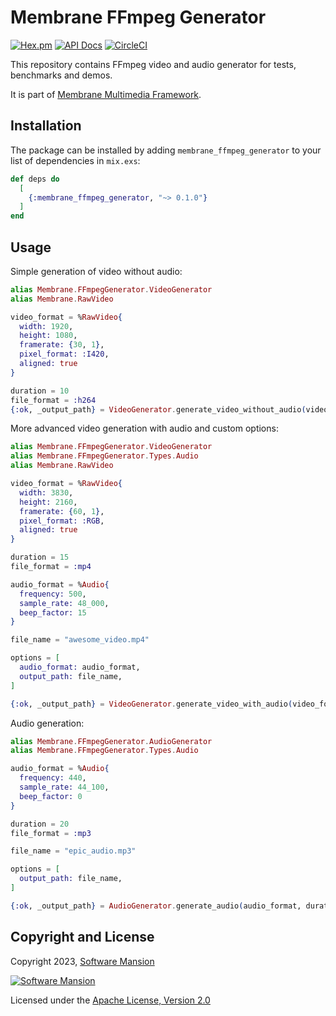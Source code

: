 # Membrane FFmpeg Generator

[![Hex.pm](https://img.shields.io/hexpm/v/membrane_ffmpeg_generator.svg)](https://hex.pm/packages/membrane_ffmpeg_generator)
[![API Docs](https://img.shields.io/badge/api-docs-yellow.svg?style=flat)](https://hexdocs.pm/membrane_ffmpeg_generator)
[![CircleCI](https://dl.circleci.com/status-badge/img/gh/membraneframework-labs/membrane_ffmpeg_generator/tree/master.svg?style=svg)](https://dl.circleci.com/status-badge/redirect/gh/membraneframework-labs/membrane_ffmpeg_generator/tree/master)

This repository contains FFmpeg video and audio generator for tests, benchmarks and demos.

It is part of [Membrane Multimedia Framework](https://membraneframework.org).

## Installation

The package can be installed by adding `membrane_ffmpeg_generator` to your list of dependencies in `mix.exs`:

```elixir
def deps do
  [
    {:membrane_ffmpeg_generator, "~> 0.1.0"}
  ]
end
```

## Usage

Simple generation of video without audio:

```elixir
alias Membrane.FFmpegGenerator.VideoGenerator
alias Membrane.RawVideo

video_format = %RawVideo{
  width: 1920,
  height: 1080,
  framerate: {30, 1},
  pixel_format: :I420,
  aligned: true
}

duration = 10
file_format = :h264
{:ok, _output_path} = VideoGenerator.generate_video_without_audio(video_format, duration, file_format)
```

More advanced video generation with audio and custom options:

```elixir
alias Membrane.FFmpegGenerator.VideoGenerator
alias Membrane.FFmpegGenerator.Types.Audio
alias Membrane.RawVideo

video_format = %RawVideo{
  width: 3830,
  height: 2160,
  framerate: {60, 1},
  pixel_format: :RGB,
  aligned: true
}

duration = 15
file_format = :mp4

audio_format = %Audio{
  frequency: 500,
  sample_rate: 48_000,
  beep_factor: 15
}

file_name = "awesome_video.mp4"

options = [
  audio_format: audio_format,
  output_path: file_name,
]

{:ok, _output_path} = VideoGenerator.generate_video_with_audio(video_format, duration, file_format, options)
```

Audio generation:

```elixir
alias Membrane.FFmpegGenerator.AudioGenerator
alias Membrane.FFmpegGenerator.Types.Audio

audio_format = %Audio{
  frequency: 440,
  sample_rate: 44_100,
  beep_factor: 0
}

duration = 20
file_format = :mp3

file_name = "epic_audio.mp3"

options = [
  output_path: file_name,
]

{:ok, _output_path} = AudioGenerator.generate_audio(audio_format, duration, file_format, options)
```

## Copyright and License

Copyright 2023, [Software Mansion](https://swmansion.com/?utm_source=git&utm_medium=readme&utm_campaign=membrane_ffmpeg_generator)

[![Software Mansion](https://logo.swmansion.com/logo?color=white&variant=desktop&width=200&tag=membrane-github)](https://swmansion.com/?utm_source=git&utm_medium=readme&utm_campaign=membrane_ffmpeg_generator)

Licensed under the [Apache License, Version 2.0](LICENSE)
